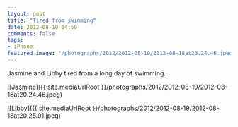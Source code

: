 ```yaml
---
layout: post
title: "Tired from swimming"
date: 2012-08-19 14:59
comments: false
tags: 
- iPhone 
featured_image: "/photographs/2012/2012-08-19/2012-08-18at20.24.46.jpeg"
---
```

Jasmine and Libby tired from a long day of swimming.

![Jasmine]({{ site.mediaUrlRoot }}/photographs/2012/2012-08-19/2012-08-18at20.24.46.jpeg)


![Libby]({{ site.mediaUrlRoot }}/photographs/2012/2012-08-19/2012-08-18at20.25.01.jpeg)

